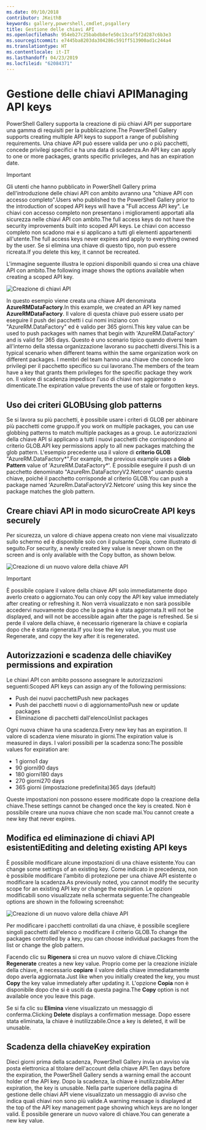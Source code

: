 ```yaml
---
ms.date: 09/10/2018
contributor: JKeithB
keywords: gallery,powershell,cmdlet,psgallery
title: Gestione delle chiavi API
ms.openlocfilehash: 954eb27c25babdb8efe50c13caf5f2d287c6b3e3
ms.sourcegitcommit: e7445ba8203da304286c591ff513900ad1c244a4
ms.translationtype: HT
ms.contentlocale: it-IT
ms.lasthandoff: 04/23/2019
ms.locfileid: "62084371"
---
```

# <a name="managing-api-keys"></a><span data-ttu-id="c9ed4-103">Gestione delle chiavi API</span><span class="sxs-lookup"><span data-stu-id="c9ed4-103">Managing API keys</span></span>

<span data-ttu-id="c9ed4-104">PowerShell Gallery supporta la creazione di più chiavi API per supportare una gamma di requisiti per la pubblicazione.</span><span class="sxs-lookup"><span data-stu-id="c9ed4-104">The PowerShell Gallery supports creating multiple API keys to support a range of publishing requirements.</span></span> <span data-ttu-id="c9ed4-105">Una chiave API può essere valida per uno o più pacchetti, concede privilegi specifici e ha una data di scadenza.</span><span class="sxs-lookup"><span data-stu-id="c9ed4-105">An API key can apply to one or more packages, grants specific privileges, and has an expiration date.</span></span>

> [!IMPORTANT]
> <span data-ttu-id="c9ed4-106">Gli utenti che hanno pubblicato in PowerShell Gallery prima dell'introduzione delle chiavi API con ambito avranno una "chiave API con accesso completo".</span><span class="sxs-lookup"><span data-stu-id="c9ed4-106">Users who published to the PowerShell Gallery prior to the introduction of scoped API keys will have a "Full access API key".</span></span> <span data-ttu-id="c9ed4-107">Le chiavi con accesso completo non presentano i miglioramenti apportati alla sicurezza nelle chiavi API con ambito.</span><span class="sxs-lookup"><span data-stu-id="c9ed4-107">The full access keys do not have the security improvements built into scoped API keys.</span></span> <span data-ttu-id="c9ed4-108">Le chiavi con accesso completo non scadono mai e si applicano a tutti gli elementi appartenenti all'utente.</span><span class="sxs-lookup"><span data-stu-id="c9ed4-108">The full access keys never expires and apply to everything owned by the user.</span></span> <span data-ttu-id="c9ed4-109">Se si elimina una chiave di questo tipo, non può essere ricreata.</span><span class="sxs-lookup"><span data-stu-id="c9ed4-109">If you delete this key, it cannot be recreated.</span></span>

<span data-ttu-id="c9ed4-110">L'immagine seguente illustra le opzioni disponibili quando si crea una chiave API con ambito.</span><span class="sxs-lookup"><span data-stu-id="c9ed4-110">The following image shows the options available when creating a scoped API key.</span></span>

![Creazione di chiavi API](../../Images/PSGallery_KeyScoped.png)

<span data-ttu-id="c9ed4-112">In questo esempio viene creata una chiave API denominata **AzureRMDataFactory**.</span><span class="sxs-lookup"><span data-stu-id="c9ed4-112">In this example, we created an API key named **AzureRMDataFactory**.</span></span> <span data-ttu-id="c9ed4-113">Il valore di questa chiave può essere usato per eseguire il push dei pacchetti i cui nomi iniziano con "AzureRM.DataFactory" ed è valido per 365 giorni.</span><span class="sxs-lookup"><span data-stu-id="c9ed4-113">This key value can be used to push packages with names that begin with 'AzureRM.DataFactory' and is valid for 365 days.</span></span> <span data-ttu-id="c9ed4-114">Questo è uno scenario tipico quando diversi team all'interno della stessa organizzazione lavorano su pacchetti diversi.</span><span class="sxs-lookup"><span data-stu-id="c9ed4-114">This is a typical scenario when different teams within the same organization work on different packages.</span></span> <span data-ttu-id="c9ed4-115">I membri del team hanno una chiave che concede loro privilegi per il pacchetto specifico su cui lavorano.</span><span class="sxs-lookup"><span data-stu-id="c9ed4-115">The members of the team have a key that grants them privileges for the specific package they work on.</span></span>
<span data-ttu-id="c9ed4-116">Il valore di scadenza impedisce l'uso di chiavi non aggiornate o dimenticate.</span><span class="sxs-lookup"><span data-stu-id="c9ed4-116">The expiration value prevents the use of stale or forgotten keys.</span></span>

## <a name="using-glob-patterns"></a><span data-ttu-id="c9ed4-117">Uso dei criteri GLOB</span><span class="sxs-lookup"><span data-stu-id="c9ed4-117">Using glob patterns</span></span>

<span data-ttu-id="c9ed4-118">Se si lavora su più pacchetti, è possibile usare i criteri di GLOB per abbinare più pacchetti come gruppo.</span><span class="sxs-lookup"><span data-stu-id="c9ed4-118">If you work on multiple packages, you can use globbing patterns to match multiple packages as a group.</span></span> <span data-ttu-id="c9ed4-119">Le autorizzazioni della chiave API si applicano a tutti i nuovi pacchetti che corrispondono al criterio GLOB.</span><span class="sxs-lookup"><span data-stu-id="c9ed4-119">API key permissions apply to all new packages matching the glob pattern.</span></span> <span data-ttu-id="c9ed4-120">L'esempio precedente usa il valore di **criterio GLOB** "AzureRM.DataFactory\*".</span><span class="sxs-lookup"><span data-stu-id="c9ed4-120">For example, the previous example uses a **Glob Pattern** value of 'AzureRM.DataFactory\*'.</span></span> <span data-ttu-id="c9ed4-121">È possibile eseguire il push di un pacchetto denominato "AzureRm.DataFactoryV2.Netcore" usando questa chiave, poiché il pacchetto corrisponde al criterio GLOB.</span><span class="sxs-lookup"><span data-stu-id="c9ed4-121">You can push a package named 'AzureRm.DataFactoryV2.Netcore' using this key since the package matches the glob pattern.</span></span>

## <a name="create-api-keys-securely"></a><span data-ttu-id="c9ed4-122">Creare chiavi API in modo sicuro</span><span class="sxs-lookup"><span data-stu-id="c9ed4-122">Create API keys securely</span></span>

<span data-ttu-id="c9ed4-123">Per sicurezza, un valore di chiave appena creato non viene mai visualizzato sullo schermo ed è disponibile solo con il pulsante Copia, come illustrato di seguito.</span><span class="sxs-lookup"><span data-stu-id="c9ed4-123">For security, a newly created key value is never shown on the screen and is only available with the Copy button, as shown below.</span></span>

![Creazione di un nuovo valore della chiave API](../../Images/PSGallery_CopyCreatedKey.png)

> [!IMPORTANT]
> <span data-ttu-id="c9ed4-125">È possibile copiare il valore della chiave API solo immediatamente dopo averlo creato o aggiornato.</span><span class="sxs-lookup"><span data-stu-id="c9ed4-125">You can only copy the API key value immediately after creating or refreshing it.</span></span> <span data-ttu-id="c9ed4-126">Non verrà visualizzato e non sarà possibile accedervi nuovamente dopo che la pagina è stata aggiornata.</span><span class="sxs-lookup"><span data-stu-id="c9ed4-126">It will not be displayed, and will not be accessible again after the page is refreshed.</span></span> <span data-ttu-id="c9ed4-127">Se si perde il valore della chiave, è necessario rigenerare la chiave e copiarla dopo che è stata rigenerata.</span><span class="sxs-lookup"><span data-stu-id="c9ed4-127">If you lose the key value, you must use Regenerate, and copy the key after it is regenerated.</span></span>

## <a name="key-permissions-and-expiration"></a><span data-ttu-id="c9ed4-128">Autorizzazioni e scadenza delle chiavi</span><span class="sxs-lookup"><span data-stu-id="c9ed4-128">Key permissions and expiration</span></span>

<span data-ttu-id="c9ed4-129">Le chiavi API con ambito possono assegnare le autorizzazioni seguenti:</span><span class="sxs-lookup"><span data-stu-id="c9ed4-129">Scoped API keys can assign any of the following permissions:</span></span>

- <span data-ttu-id="c9ed4-130">Push dei nuovi pacchetti</span><span class="sxs-lookup"><span data-stu-id="c9ed4-130">Push new packages</span></span>
- <span data-ttu-id="c9ed4-131">Push dei pacchetti nuovi o di aggiornamento</span><span class="sxs-lookup"><span data-stu-id="c9ed4-131">Push new or update packages</span></span>
- <span data-ttu-id="c9ed4-132">Eliminazione di pacchetti dall'elenco</span><span class="sxs-lookup"><span data-stu-id="c9ed4-132">Unlist packages</span></span>

<span data-ttu-id="c9ed4-133">Ogni nuova chiave ha una scadenza.</span><span class="sxs-lookup"><span data-stu-id="c9ed4-133">Every new key has an expiration.</span></span> <span data-ttu-id="c9ed4-134">Il valore di scadenza viene misurato in giorni.</span><span class="sxs-lookup"><span data-stu-id="c9ed4-134">The expiration value is measured in days.</span></span> <span data-ttu-id="c9ed4-135">I valori possibili per la scadenza sono:</span><span class="sxs-lookup"><span data-stu-id="c9ed4-135">The possible values for expiration are:</span></span>

- <span data-ttu-id="c9ed4-136">1 giorno</span><span class="sxs-lookup"><span data-stu-id="c9ed4-136">1 day</span></span>
- <span data-ttu-id="c9ed4-137">90 giorni</span><span class="sxs-lookup"><span data-stu-id="c9ed4-137">90 days</span></span>
- <span data-ttu-id="c9ed4-138">180 giorni</span><span class="sxs-lookup"><span data-stu-id="c9ed4-138">180 days</span></span>
- <span data-ttu-id="c9ed4-139">270 giorni</span><span class="sxs-lookup"><span data-stu-id="c9ed4-139">270 days</span></span>
- <span data-ttu-id="c9ed4-140">365 giorni (impostazione predefinita)</span><span class="sxs-lookup"><span data-stu-id="c9ed4-140">365 days (default)</span></span>

<span data-ttu-id="c9ed4-141">Queste impostazioni non possono essere modificate dopo la creazione della chiave.</span><span class="sxs-lookup"><span data-stu-id="c9ed4-141">These settings cannot be changed once the key is created.</span></span> <span data-ttu-id="c9ed4-142">Non è possibile creare una nuova chiave che non scade mai.</span><span class="sxs-lookup"><span data-stu-id="c9ed4-142">You cannot create a new key that never expires.</span></span>

## <a name="editing-and-deleting-existing-api-keys"></a><span data-ttu-id="c9ed4-143">Modifica ed eliminazione di chiavi API esistenti</span><span class="sxs-lookup"><span data-stu-id="c9ed4-143">Editing and deleting existing API keys</span></span>

<span data-ttu-id="c9ed4-144">È possibile modificare alcune impostazioni di una chiave esistente.</span><span class="sxs-lookup"><span data-stu-id="c9ed4-144">You can change some settings of an existing key.</span></span> <span data-ttu-id="c9ed4-145">Come indicato in precedenza, non è possibile modificare l'ambito di protezione per una chiave API esistente o modificare la scadenza.</span><span class="sxs-lookup"><span data-stu-id="c9ed4-145">As previously noted, you cannot modify the security scope for an existing API key or change the expiration.</span></span> <span data-ttu-id="c9ed4-146">Le opzioni modificabili sono visualizzate nella schermata seguente:</span><span class="sxs-lookup"><span data-stu-id="c9ed4-146">The changeable options are shown in the following screenshot:</span></span>

![Creazione di un nuovo valore della chiave API](../../Images/PSGallery_EditAPIKey.png)

<span data-ttu-id="c9ed4-148">Per modificare i pacchetti controllati da una chiave, è possibile scegliere singoli pacchetti dall'elenco o modificare il criterio GLOB.</span><span class="sxs-lookup"><span data-stu-id="c9ed4-148">To change the packages controlled by a key, you can choose individual packages from the list or change the glob pattern.</span></span>

<span data-ttu-id="c9ed4-149">Facendo clic su **Rigenera** si crea un nuovo valore di chiave.</span><span class="sxs-lookup"><span data-stu-id="c9ed4-149">Clicking **Regenerate** creates a new key value.</span></span> <span data-ttu-id="c9ed4-150">Proprio come per la creazione iniziale della chiave, è necessario **copiare** il valore della chiave immediatamente dopo averla aggiornata.</span><span class="sxs-lookup"><span data-stu-id="c9ed4-150">Just like when you initially created the key, you must **Copy** the key value immediately after updating it.</span></span> <span data-ttu-id="c9ed4-151">L'opzione **Copia** non è disponibile dopo che si è usciti da questa pagina.</span><span class="sxs-lookup"><span data-stu-id="c9ed4-151">The **Copy** option is not available once you leave this page.</span></span>

<span data-ttu-id="c9ed4-152">Se si fa clic su **Elimina** viene visualizzato un messaggio di conferma.</span><span class="sxs-lookup"><span data-stu-id="c9ed4-152">Clicking **Delete** displays a confirmation message.</span></span> <span data-ttu-id="c9ed4-153">Dopo essere stata eliminata, la chiave è inutilizzabile.</span><span class="sxs-lookup"><span data-stu-id="c9ed4-153">Once a key is deleted, it will be unusable.</span></span>

## <a name="key-expiration"></a><span data-ttu-id="c9ed4-154">Scadenza della chiave</span><span class="sxs-lookup"><span data-stu-id="c9ed4-154">Key expiration</span></span>

<span data-ttu-id="c9ed4-155">Dieci giorni prima della scadenza, PowerShell Gallery invia un avviso via posta elettronica al titolare dell'account della chiave API.</span><span class="sxs-lookup"><span data-stu-id="c9ed4-155">Ten days before the expiration, the PowerShell Gallery sends a warning email the account holder of the API key.</span></span> <span data-ttu-id="c9ed4-156">Dopo la scadenza, la chiave è inutilizzabile.</span><span class="sxs-lookup"><span data-stu-id="c9ed4-156">After expiration, the key is unusable.</span></span> <span data-ttu-id="c9ed4-157">Nella parte superiore della pagina di gestione delle chiavi API viene visualizzato un messaggio di avviso che indica quali chiavi non sono più valide.</span><span class="sxs-lookup"><span data-stu-id="c9ed4-157">A warning message is displayed at the top of the API key management page showing which keys are no longer valid.</span></span> <span data-ttu-id="c9ed4-158">È possibile generare un nuovo valore di chiave.</span><span class="sxs-lookup"><span data-stu-id="c9ed4-158">You can generate a new key value.</span></span>
